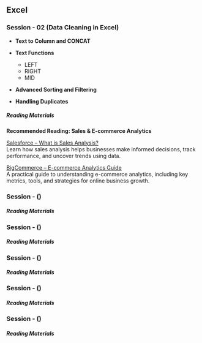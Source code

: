 ## Excel

### Session - 02 (Data Cleaning in Excel)

- **Text to Column and CONCAT**

- **Text Functions**
  - LEFT  
  - RIGHT  
  - MID  

- **Advanced Sorting and Filtering**

- **Handling Duplicates**

##### Reading Materials 

**Recommended Reading: Sales & E-commerce Analytics**

[Salesforce – What is Sales Analysis?](https://www.salesforce.com/ap/resources/articles/sales-analysis/)  
Learn how sales analysis helps businesses make informed decisions, track performance, and uncover trends using data.

[BigCommerce – E-commerce Analytics Guide](https://www.bigcommerce.com/articles/ecommerce/ecommerce-analytics/)  
A practical guide to understanding e-commerce analytics, including key metrics, tools, and strategies for online business growth.


### Session - ()

##### Reading Materials 

### Session - ()

##### Reading Materials 

### Session - ()

##### Reading Materials 

### Session - ()

##### Reading Materials 

### Session - ()

##### Reading Materials 
